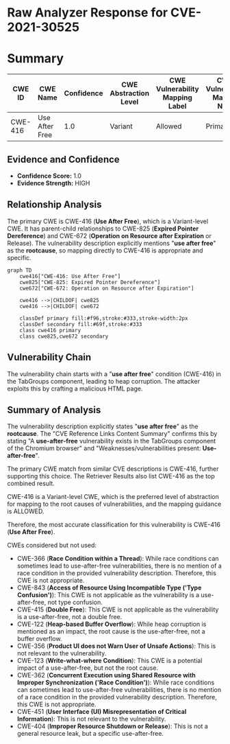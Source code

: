 # Raw Analyzer Response for CVE-2021-30525

# Summary
| CWE ID | CWE Name | Confidence | CWE Abstraction Level | CWE Vulnerability Mapping Label | CWE-Vulnerability Mapping Notes |
|---|---|---|---|---|---|
| CWE-416 | Use After Free | 1.0 | Variant | Allowed | Primary CWE |

## Evidence and Confidence

*   **Confidence Score:** 1.0
*   **Evidence Strength:** HIGH

## Relationship Analysis
The primary CWE is CWE-416 (**Use After Free**), which is a Variant-level CWE. It has parent-child relationships to CWE-825 (**Expired Pointer Dereference**) and CWE-672 (**Operation on Resource after Expiration** or Release). The vulnerability description explicitly mentions "**use after free**" as the **rootcause**, so mapping directly to CWE-416 is appropriate and specific.

```mermaid
graph TD
    cwe416["CWE-416: Use After Free"]
    cwe825["CWE-825: Expired Pointer Dereference"]
    cwe672["CWE-672: Operation on Resource after Expiration"]
    
    cwe416 -->|CHILDOF| cwe825
    cwe416 -->|CHILDOF| cwe672

    classDef primary fill:#f96,stroke:#333,stroke-width:2px
    classDef secondary fill:#69f,stroke:#333
    class cwe416 primary
    class cwe825,cwe672 secondary
```

## Vulnerability Chain
The vulnerability chain starts with a "**use after free**" condition (CWE-416) in the TabGroups component, leading to heap corruption. The attacker exploits this by crafting a malicious HTML page.

## Summary of Analysis
The vulnerability description explicitly states "**use after free**" as the **rootcause**. The "CVE Reference Links Content Summary" confirms this by stating "A **use-after-free** vulnerability exists in the TabGroups component of the Chromium browser" and "Weaknesses/vulnerabilities present: **Use-after-free**".

The primary CWE match from similar CVE descriptions is CWE-416, further supporting this choice. The Retriever Results also list CWE-416 as the top combined result.

CWE-416 is a Variant-level CWE, which is the preferred level of abstraction for mapping to the root causes of vulnerabilities, and the mapping guidance is ALLOWED.

Therefore, the most accurate classification for this vulnerability is CWE-416 (**Use After Free**).

CWEs considered but not used:

*   CWE-366 (**Race Condition within a Thread**): While race conditions can sometimes lead to use-after-free vulnerabilities, there is no mention of a race condition in the provided vulnerability description. Therefore, this CWE is not appropriate.
*   CWE-843 (**Access of Resource Using Incompatible Type ('Type Confusion')**): This CWE is not applicable as the vulnerability is a use-after-free, not type confusion.
*   CWE-415 (**Double Free**): This CWE is not applicable as the vulnerability is a use-after-free, not a double free.
*   CWE-122 (**Heap-based Buffer Overflow**): While heap corruption is mentioned as an impact, the root cause is the use-after-free, not a buffer overflow.
*   CWE-356 (**Product UI does not Warn User of Unsafe Actions**): This is not relevant to the vulnerability.
*   CWE-123 (**Write-what-where Condition**): This CWE is a potential impact of a use-after-free, but not the root cause.
*   CWE-362 (**Concurrent Execution using Shared Resource with Improper Synchronization ('Race Condition')**): While race conditions can sometimes lead to use-after-free vulnerabilities, there is no mention of a race condition in the provided vulnerability description. Therefore, this CWE is not appropriate.
*   CWE-451 (**User Interface (UI) Misrepresentation of Critical Information**): This is not relevant to the vulnerability.
*   CWE-404 (**Improper Resource Shutdown or Release**): This is not a general resource leak, but a specific use-after-free.